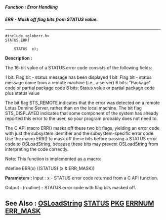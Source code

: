 ##### Function : Error Handling
##### ERR - Mask off flag bits from STATUS value.
---
```
#include <globerr.h>
STATUS ERR(

	STATUS  x);
```
**Description :**

The 16-bit value of a STATUS error code consists of the following fields:

1 bit: Flag bit - status message has been displayed
1 bit: Flag bit - status message came from a remote machine (i.e., a server)
6 bits: "Package" code or partial package code
8 bits: Status value or partial package code plus status value

The bit flag STS_REMOTE indicates that the error was detected on a remote Lotus 
Domino Server, rather than on the local machine.  The bit flag STS_DISPLAYED 
indicates that some component of the system has already reported this error to 
the user, so your program probably does not need to.

The C API macro ERR() masks off these two bit flags, yielding an error code 
with just the subsystem identifier and the subsystem-specific error code.  Use 
the macro ERR() to mask off these bits before passing a STATUS error code to 
OSLoadString, because these bits may prevent OSLoadString from interpreting the 
code correctly.

Note: This function is implemented as a macro:

#define ERR(x) ((STATUS) (x & ERR_MASK))

**Parameters :**
Input :
x  -  STATUS error code returned from a C API function.

Output :
(routine)  -  STATUS error code with flag bits masked off.



**See Also :**
[OSLoadString](/domino-c-api-docs/reference/Func/OSLoadString)
[STATUS](/domino-c-api-docs/reference/Data/STATUS)
[PKG](/domino-c-api-docs/reference/Func/PKG)
[ERRNUM](/domino-c-api-docs/reference/Func/ERRNUM)
[ERR_MASK](/domino-c-api-docs/reference/Symb/ERR_MASK)
---

